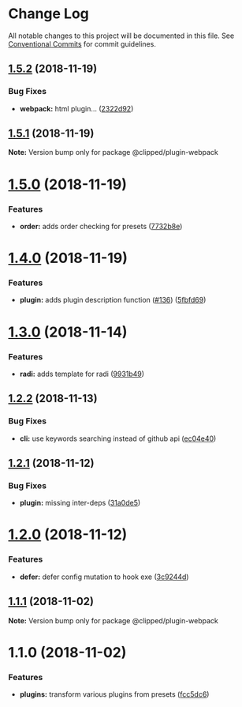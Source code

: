 # Change Log

All notable changes to this project will be documented in this file.
See [Conventional Commits](https://conventionalcommits.org) for commit guidelines.

## [1.5.2](https://github.com/clippedjs/clipped/compare/@clipped/plugin-webpack@1.5.1...@clipped/plugin-webpack@1.5.2) (2018-11-19)


### Bug Fixes

* **webpack:** html plugin... ([2322d92](https://github.com/clippedjs/clipped/commit/2322d92))





## [1.5.1](https://github.com/clippedjs/clipped/compare/@clipped/plugin-webpack@1.5.0...@clipped/plugin-webpack@1.5.1) (2018-11-19)

**Note:** Version bump only for package @clipped/plugin-webpack





# [1.5.0](https://github.com/clippedjs/clipped/compare/@clipped/plugin-webpack@1.4.0...@clipped/plugin-webpack@1.5.0) (2018-11-19)


### Features

* **order:** adds order checking for presets ([7732b8e](https://github.com/clippedjs/clipped/commit/7732b8e))





# [1.4.0](https://github.com/clippedjs/clipped/compare/@clipped/plugin-webpack@1.3.0...@clipped/plugin-webpack@1.4.0) (2018-11-19)


### Features

* **plugin:** adds plugin description function ([#136](https://github.com/clippedjs/clipped/issues/136)) ([5fbfd69](https://github.com/clippedjs/clipped/commit/5fbfd69))





<a name="1.3.0"></a>
# [1.3.0](https://github.com/clippedjs/clipped/compare/@clipped/plugin-webpack@1.2.2...@clipped/plugin-webpack@1.3.0) (2018-11-14)


### Features

* **radi:** adds template for radi ([9931b49](https://github.com/clippedjs/clipped/commit/9931b49))





<a name="1.2.2"></a>
## [1.2.2](https://github.com/clippedjs/clipped/compare/@clipped/plugin-webpack@1.2.1...@clipped/plugin-webpack@1.2.2) (2018-11-13)


### Bug Fixes

* **cli:** use keywords searching instead of github api ([ec04e40](https://github.com/clippedjs/clipped/commit/ec04e40))





<a name="1.2.1"></a>
## [1.2.1](https://github.com/clippedjs/clipped/compare/@clipped/plugin-webpack@1.2.0...@clipped/plugin-webpack@1.2.1) (2018-11-12)


### Bug Fixes

* **plugin:** missing inter-deps ([31a0de5](https://github.com/clippedjs/clipped/commit/31a0de5))





<a name="1.2.0"></a>
# [1.2.0](https://github.com/clippedjs/clipped/compare/@clipped/plugin-webpack@1.1.1...@clipped/plugin-webpack@1.2.0) (2018-11-12)


### Features

* **defer:** defer config mutation to hook exe ([3c9244d](https://github.com/clippedjs/clipped/commit/3c9244d))





<a name="1.1.1"></a>
## [1.1.1](https://github.com/clippedjs/clipped/compare/@clipped/plugin-webpack@1.1.0...@clipped/plugin-webpack@1.1.1) (2018-11-02)

**Note:** Version bump only for package @clipped/plugin-webpack





<a name="1.1.0"></a>
# 1.1.0 (2018-11-02)


### Features

* **plugins:** transform various plugins from presets ([fcc5dc6](https://github.com/clippedjs/clipped/commit/fcc5dc6))
